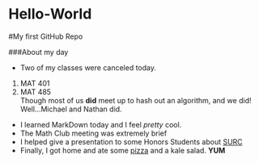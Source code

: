 Hello-World
===========

#My first GitHub Repo

###About my day
* Two of my classes were canceled today.
 1. MAT 401
 2. MAT 485  
  Though most of us **did** meet up to hash out an algorithm, and we did! Well...Michael and Nathan did.
* I learned MarkDown today and I feel _pretty_ cool. 
* The Math Club meeting was extremely brief
* I helped give a presentation to some Honors Students about [SURC](http://nau.edu/Undergraduate-Research/Student-Undergraduate-Research-Council/)
* Finally, I got home and ate some [pizza](http://scene7.samsclub.com/is/image/samsclub/0007192127254_A?$img_size_380x380$) and a kale salad. **YUM**
